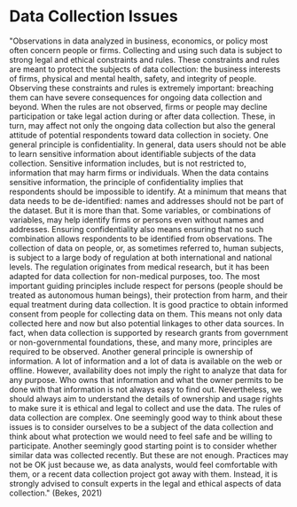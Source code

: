 # Data Collection Issues

"Observations in data analyzed in business, economics, or policy most often concern people or firms. Collecting and using such data is subject to strong legal and ethical constraints and rules. These constraints and rules are meant to protect the subjects of data collection: the business interests of firms, physical and mental health, safety, and integrity of people. Observing these constraints and rules is extremely important: breaching them can have severe consequences for ongoing data collection and beyond. When the rules are not observed, firms or people may decline participation or take legal action during or after data collection. These, in turn, may affect not only the ongoing data collection but also the general attitude of potential respondents toward data collection in society. One general principle is confidentiality. In general, data users should not be able to learn sensitive information about identifiable subjects of the data collection. Sensitive information includes, but is not restricted to, information that may harm firms or individuals. When the data contains sensitive information, the principle of confidentiality implies that respondents should be impossible to identify. At a minimum that means that data needs to be de-identified: names and addresses should not be part of the dataset. But it is more than that. Some variables, or combinations of variables, may help identify firms or persons even without names and addresses. Ensuring confidentiality also means ensuring that no such combination allows respondents to be identified from observations. The collection of data on people, or, as sometimes referred to, human subjects, is subject to a large body of regulation at both international and national levels. The regulation originates from medical research, but it has been adapted for data collection for non-medical purposes, too. The most important guiding principles include respect for persons (people should be treated as autonomous human beings), their protection from harm, and their equal treatment during data collection. It is good practice to obtain informed consent from people for collecting data on them. This means not only data collected here and now but also potential linkages to other data sources. In fact, when data collection is supported by research grants from government or non-governmental foundations, these, and many more, principles are required to be observed. Another general principle is ownership of information. A lot of information and a lot of data is available on the web or offline. However, availability does not imply the right to analyze that data for any purpose. Who owns that information and what the owner permits to be done with that information is not always easy to find out. Nevertheless, we should always aim to understand the details of ownership and usage rights to make sure it is ethical and legal to collect and use the data. The rules of data collection are complex. One seemingly good way to think about these issues is to consider ourselves to be a subject of the data collection and think about what protection we would need to feel safe and be willing to participate. Another seemingly good starting point is to consider whether similar data was collected recently. But these are not enough. Practices may not be OK just because we, as data analysts, would feel comfortable with them, or a recent data collection project got away with them. Instead, it is strongly advised to consult experts in the legal and ethical aspects of data collection." (Bekes, 2021)&#x20;
